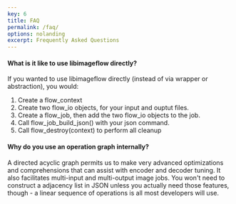 ```yaml
---
key: 6
title: FAQ
permalink: /faq/
options: nolanding
excerpt: Frequently Asked Questions
---
```





#### What is it like to use libimageflow directly?

If you wanted to use libimageflow directly (instead of via wrapper or abstraction), you would:

1. Create a flow\_context
2. Create two flow\_io objects, for your input and ouptut files.
3. Create a flow\_job, then add the two flow\_io objects to the job.
5. Call flow\_job\_build\_json() with your json command. 
6. Call flow\_destroy(context) to perform all cleanup

#### Why do you use an operation graph internally?

A directed acyclic graph permits us to make very advanced optimizations and comprehensions that can assist with encoder and decoder tuning. It also facilitates multi-input and multi-output image jobs. You won't need to construct a adjacency list in JSON unless you actually need those features, though - a linear sequence of operations is all most developers will use. 